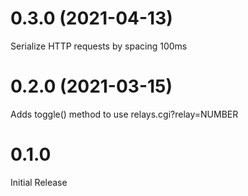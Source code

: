 # 0.3.0 (2021-04-13)
Serialize HTTP requests by spacing 100ms

# 0.2.0 (2021-03-15)
Adds toggle() method to use relays.cgi?relay=NUMBER

# 0.1.0
Initial Release
